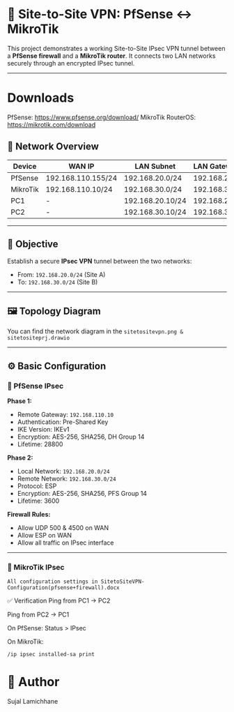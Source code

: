 # 🔐 Site-to-Site VPN: PfSense ↔ MikroTik

This project demonstrates a working Site-to-Site IPsec VPN tunnel between a **PfSense firewall** and a **MikroTik router**. It connects two LAN networks securely through an encrypted IPsec tunnel.

---
# Downloads
PfSense: https://www.pfsense.org/download/
MikroTik RouterOS: https://mikrotik.com/download

## 🧭 Network Overview

| Device     | WAN IP             | LAN Subnet         | LAN Gateway       |
|------------|--------------------|---------------------|--------------------|
| PfSense    | 192.168.110.155/24 | 192.168.20.0/24     | 192.168.20.1       |
| MikroTik   | 192.168.110.10/24  | 192.168.30.0/24     | 192.168.30.1       |
| PC1        | -                  | 192.168.20.10/24    | 192.168.20.1       |
| PC2        | -                  | 192.168.30.10/24    | 192.168.30.1       |

---

## 🎯 Objective

Establish a secure **IPsec VPN** tunnel between the two networks:

- From: `192.168.20.0/24` (Site A)
- To: `192.168.30.0/24` (Site B)

---

## 🖼️ Topology Diagram

You can find the network diagram in the `sitetositevpn.png & sitetositeprj.drawio` 


---

## ⚙️ Basic Configuration

### 🔸 PfSense IPsec

**Phase 1:**
- Remote Gateway: `192.168.110.10`
- Authentication: Pre-Shared Key
- IKE Version: IKEv1
- Encryption: AES-256, SHA256, DH Group 14
- Lifetime: 28800

**Phase 2:**
- Local Network: `192.168.20.0/24`
- Remote Network: `192.168.30.0/24`
- Protocol: ESP
- Encryption: AES-256, SHA256, PFS Group 14
- Lifetime: 3600

**Firewall Rules:**
- Allow UDP 500 & 4500 on WAN
- Allow ESP on WAN
- Allow all traffic on IPsec interface

---

### 🔹 MikroTik IPsec

```
All configuration settings in SitetoSiteVPN-Configuration(pfsense+firewall).docx
```
✅ Verification
Ping from PC1 → PC2

Ping from PC2 → PC1

On PfSense: Status > IPsec

On MikroTik:
```
/ip ipsec installed-sa print
```
# 👤 Author
Sujal Lamichhane
